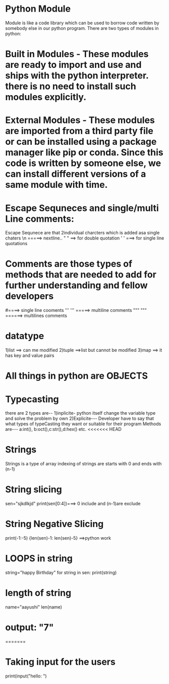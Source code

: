 # Python Module
Module is like a code library which can be used to borrow code written by somebody else in our python program. There are two types of modules in python:

# Built in Modules - These modules are ready to import and use and ships with the python interpreter. there is no need to install such modules explicitly.
 # External Modules - These modules are imported from a third party file or can be installed using a package manager like pip or conda. Since this code is written by someone else, we can install different versions of a same module with time.


# Escape Sequneces and single/multi Line comments:
 Escape Sequnece are that 2individual charcters  which is added asa single chaters \n =====> nextline..
                                                                                    \"  \" ==> for double quotation
                                                                                    \'  \' ===> for single line quotations
 
# Comments are those types of methods that are needed to add for further understanding and fellow developers
 #====> single line cooments
 '''  ''' =====> multiline comments
 """  """ ======> multilines comments
 
# datatype
1)list ==> can me modified
2)tuple  ==>list but cannot be modified
3)map ==> it has key and value pairs
# All things in python are OBJECTS
# Typecasting 
there are 2 types are--
1)inplicite- 
python itself change the variable type and solve the problem by own
2)Explicite---
Developer have to say that what types of typeCasting they want or suitable for their program
Methods are---
a:int(), b:oct(),c:str(),d:hex() etc.
<<<<<<< HEAD
# Strings
Strings is a type of array indexing of strings are starts with 0 and ends with (n-1)
# String slicing
sen="sjkdlkjd"
print(sen[0:4])===> 0 include and (n-1)are exclude
# String Negative Slicing
print(-1:-5)
{len(sen)-1: len(sen)-5} ==>python work

# LOOPS in string
string="happy Birthday"
for string in sen:
print(string)
 
 # length of string
 name="aayushi"
 len(name)
# output: "7"
=======
# Taking input for the users
print(input("hello: ")
